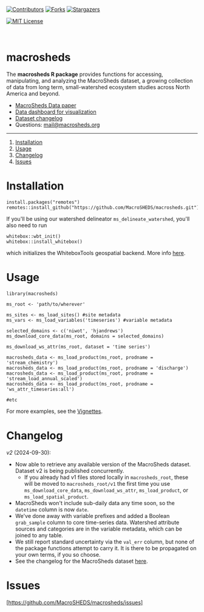 
[![Contributors][contributors-shield]][contributors-url]
[![Forks][forks-shield]][forks-url]
[![Stargazers][stars-shield]][stars-url]
<!--[![Issues][issues-shield]][issues-url]-->
[![MIT License][license-shield]][license-url]
<!-- [![LinkedIn][linkedin-shield]][linkedin-url] -->

<br>

# macrosheds

The **macrosheds R package** provides functions for accessing, manipulating, and analyzing the MacroSheds dataset, a growing collection of data from long term, small-watershed ecosystem studies across North America and beyond. 

 + [MacroSheds Data paper](https://aslopubs.onlinelibrary.wiley.com/doi/full/10.1002/lol2.10325)
 + [Data dashboard for visualization](https://macrosheds.org)
 + [Dataset changelog](https://macrosheds.org/pages/changelog.html)
 + Questions: mail@macrosheds.org

<hr>
  
1. [Installation](#installation)  
2. [Usage](#usage)
3. [Changelog](#changelog)
4. [Issues](#issues)


# Installation

```{r}
install.packages("remotes")
remotes::install_github("https://github.com/MacroSHEDS/macrosheds.git")
```

If you'll be using our watershed delineator `ms_delineate_watershed`, you'll also need to run

```{r}
whitebox::wbt_init()
whitebox::install_whitebox()
```

which initializes the WhiteboxTools geospatial backend. More info [here](https://giswqs.github.io/whiteboxR/).

# Usage

```{r}
library(macrosheds)

ms_root <- 'path/to/wherever'

ms_sites <- ms_load_sites() #site metadata
ms_vars <- ms_load_variables('timeseries') #variable metadata

selected_domains <- c('niwot', 'hjandrews')
ms_download_core_data(ms_root, domains = selected_domains)

ms_download_ws_attr(ms_root, dataset = 'time series')

macrosheds_data <- ms_load_product(ms_root, prodname = 'stream_chemistry')
macrosheds_data <- ms_load_product(ms_root, prodname = 'discharge')
macrosheds_data <- ms_load_product(ms_root, prodname = 'stream_load_annual_scaled')
macrosheds_data <- ms_load_product(ms_root, prodname = 'ws_attr_timeseries:all')

#etc
```

For more examples, see the [Vignettes](https://macrosheds.org/pages/vignettes).

# Changelog

*v2* (2024-09-30):
 + Now able to retrieve any available version of the MacroSheds dataset. Dataset v2 is being published concurrently.
   + If you already had v1 files stored locally in `macrosheds_root`, these will be moved to `macrosheds_root/v1` the first time you use `ms_download_core_data`, `ms_download_ws_attr`, `ms_load_product`, or `ms_load_spatial_product`.
 + MacroSheds won't include sub-daily data any time soon, so the `datetime` column is now `date`.
 + We've done away with variable prefixes and added a Boolean `grab_sample` column to core time-series data. Watershed attribute sources and categories are in the variable metadata, which can be joined to any table.
 + We still report standard uncertainty via the `val_err` column, but none of the package functions attempt to carry it. It is there to be propagated on your own terms, if you so choose.
 + See the changelog for the MacroSheds dataset [here](https://macrosheds.org/pages/changelog.html).

# Issues

[https://github.com/MacroSHEDS/macrosheds/issues]

<br><br>

[contributors-shield]: https://cuahsi.shinyapps.io/macrosheds/_w_eb92b9c2/new_logo_full.png
[contributors-url]: https://github.com/MacroSHEDS/macrosheds/graphs/contributors
[forks-shield]: https://img.shields.io/github/forks/MacroSHEDS/macrosheds.svg?style=for-the-badge
[forks-url]: https://github.com/MacroSHEDS/macrosheds/network/members
[stars-shield]: https://img.shields.io/github/stars/MacroSHEDS/macrosheds.svg?style=for-the-badge
[stars-url]: https://github.com/MacroSHEDS/macrosheds/stargazers
[issues-shield]: https://img.shields.io/github/issues/MacroSHEDS/macrosheds.svg?style=for-the-badge
[issues-url]: https://github.com/MacroSHEDS/macrosheds/issues
[license-shield]: https://img.shields.io/github/license/MacroSHEDS/macrosheds.svg?style=for-the-badge
[license-url]: https://github.com/MacroSHEDS/macrosheds/blob/master/LICENSE.txt
<!-- [linkedin-shield]: https://img.shields.io/badge/-LinkedIn-black.svg?style=for-the-badge&logo=linkedin&colorB=555 -->
<!-- [linkedin-url]: https://linkedin.com/in/linkedin_username -->
